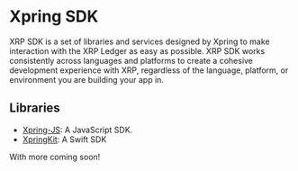 # Xpring SDK 

XRP SDK is a set of libraries and services designed by Xpring to make interaction with the XRP Ledger as easy as possible. XRP SDK works consistently across languages and platforms to create a cohesive development experience with XRP, regardless of the language, platform, or environment you are building your app in. 

## Libraries

- [Xpring-JS](http://github.com/xpring-eng/xpring-js): A JavaScript SDK.
- [XpringKit](http://github.com/xpring-eng/xpringkit): A Swift SDK

With more coming soon!
